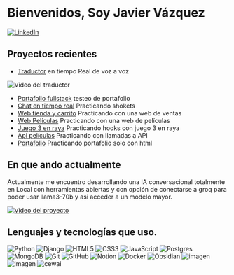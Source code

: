 # Bienvenidos, Soy Javier Vázquez 
[![LinkedIn](https://img.shields.io/badge/linkedin-%230077B5.svg?style=for-the-badge&logo=linkedin&logoColor=white)](https://www.linkedin.com/in/javier-v%C3%A1zquez-mart%C3%ADn-567307298/)

## Proyectos recientes

- [Traductor](https://github.com/Mileccc/TraductorAudioToAudio) en tiempo Real de voz a voz

![Video del traductor](https://youtu.be/d0Dn0ioeNTc?si=4g1t5lcnEpGJpVXS)
  
- [Portafolio fullstack](https://github.com/Mileccc/portafolio_fullstack/tree/master) testeo de portafolio
- [Chat en tiempo real](https://github.com/Mileccc/chatTiempoReal/tree/master/client) Practicando shokets
- [Web tienda y carrito](https://github.com/Mileccc/Tienda_y_Carrito) Practicando con una web de ventas
- [Web Películas](https://github.com/Mileccc/Buscador_peliculas) Practicando con una web de películas
- [Juego 3 en raya](https://github.com/Mileccc/tres-en-raya) Practicando hooks con juego 3 en raya
- [Api películas](https://github.com/Mileccc/rest-api-peliculas-deploy) Practicando con llamadas a API
- [Portafolio](https://github.com/Mileccc/portafolios_basico_solo_javaScript) Practicando portafolio solo con html


## En que ando actualmente

Actualmente me encuentro desarrollando una IA conversacional totalmente en Local con herramientas abiertas y con opción de conectarse a groq para poder usar llama3-70b y asi acceder a un modelo mayor.

[![Video del proyecto](https://github.com/Mileccc/Mileccc/assets/121825748/7d77840b-cfd8-4003-8d03-cb4f43ead309)](https://www.youtube.com/watch?v=Rv8jfNoKlTE)

## Lenguajes y tecnologías que uso.

![Python](https://img.shields.io/badge/python-3670A0?style=for-the-badge&logo=python&logoColor=ffdd54) ![Django](https://img.shields.io/badge/django-%23092E20.svg?style=for-the-badge&logo=django&logoColor=white) ![HTML5](https://img.shields.io/badge/html5-%23E34F26.svg?style=for-the-badge&logo=html5&logoColor=white) ![CSS3](https://img.shields.io/badge/css3-%231572B6.svg?style=for-the-badge&logo=css3&logoColor=white) ![JavaScript](https://img.shields.io/badge/javascript-%23323330.svg?style=for-the-badge&logo=javascript&logoColor=%23F7DF1E) ![Postgres](https://img.shields.io/badge/postgres-%23316192.svg?style=for-the-badge&logo=postgresql&logoColor=white) ![MongoDB](https://img.shields.io/badge/MongoDB-%234ea94b.svg?style=for-the-badge&logo=mongodb&logoColor=white) ![Git](https://img.shields.io/badge/git-%23F05033.svg?style=for-the-badge&logo=git&logoColor=white) ![GitHub](https://img.shields.io/badge/github-%23121011.svg?style=for-the-badge&logo=github&logoColor=white)   ![Notion](https://img.shields.io/badge/Notion-%23000000.svg?style=for-the-badge&logo=notion&logoColor=white) ![Docker](https://img.shields.io/badge/docker-%230db7ed.svg?style=for-the-badge&logo=docker&logoColor=white) ![Obsidian](https://img.shields.io/badge/Obsidian-%23483699.svg?style=for-the-badge&logo=obsidian&logoColor=white)  ![imagen](https://github.com/Mileccc/Mileccc/assets/121825748/e1b49f04-d136-42d6-a2a2-64364ff7d7cd) ![imagen](https://github.com/Mileccc/Mileccc/assets/121825748/db06a644-ff5e-4675-b1c7-292a1ff4a5d5)   ![cewai](https://github.com/Mileccc/Mileccc/assets/121825748/a31df1c4-869f-4c47-9ebc-b15695bdd39b)





